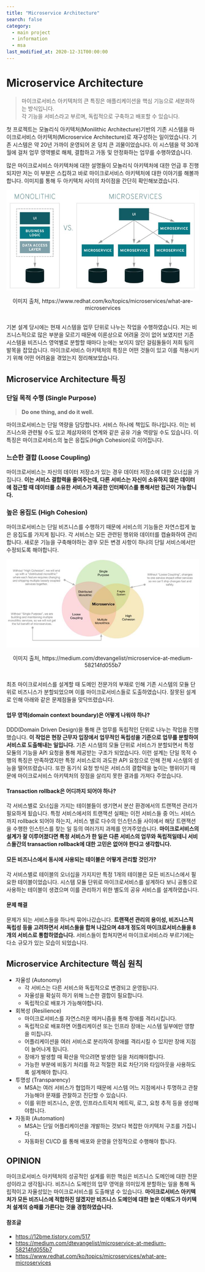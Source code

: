 ```yaml
---
title: "Microservice Architecture"
search: false
category: 
  - main project
  - information
  - msa
last_modified_at: 2020-12-31T00:00:00
---
```


# Microservice Architecture

> 마이크로서비스 아키텍처의 큰 특징은 애플리케이션을 핵심 기능으로 세분화하는 방식입니다.<br>
> 각 기능을 서비스라고 부르며, 독립적으로 구축하고 배포할 수 있습니다.

첫 프로젝트는 모놀리식 아키텍처(Monilithic Architecture)기반의 기존 시스템을 마이크로서비스 아키텍처(Microservice Architecture)로 재구성하는 일이었습니다. 
기존 시스템은 약 20년 가까이 운영되어 온 덩치 큰 괴물이었습니다. 
이 시스템을 약 30개월에 걸처 업무 영역별로 해체, 결합하고 가동 및 안정화하는 업무를 수행하였습니다. 

많은 마이크로서비스 아키텍처에 대한 설명들이 모놀리식 아키텍처에 대한 언급 후 진행되지만 저는 이 부분은 스킵하고 바로 마이크로서비스 아키텍처에 대한 이야기를 해볼까합니다. 
이미지를 통해 두 아키텍처 사이의 차이점을 간단히 확인해보겠습니다.

<p align="center"><img src="/images/microservice-architecture-1.JPG"></p>
<center>이미지 출처, https://www.redhat.com/ko/topics/microservices/what-are-microservices</center><br>

기본 설계 당시에는 현재 시스템을 업무 단위로 나누는 작업을 수행하였습니다. 
저는 비즈니스적으로 많은 부분을 모르기 때문에 이론상으로 어려울 것이 없어 보였지만 기존 시스템을 비즈니스 영억별로 분할할 때마다 눈에는 보이지 않던 걸림돌들이 저희 팀의 발목을 잡았습니다. 
마이크로서비스 아키텍처의 특징은 어떤 것들이 있고 이를 적용시키기 위해 어떤 어려움을 겪었는지 정리해보았습니다. 

## Microservice Architecture 특징
### 단일 목적 수행 (Single Purpose)
> **Do one thing, and do it well.**

마이크로서비스는 단일 역량을 담당합니다. 서비스 하나에 책입도 하나입니다. 이는 비즈니스와 관련될 수도 있고 제삼자와의 연계와 같은 공유 기술 역량일 수도 있습니다. 
이 특징은 마이크로서비스의 높은 응집도(High Cohesion)로 이어집니다.

### 느슨한 결합 (Loose Coupling)
마이크로서비스는 자신의 데이터 저장소가 있는 경우 데이터 저장소에 대한 오너십을 가집니다. 
**이는 서비스 결합력을 줄여주는데, 다른 서비스는 자신이 소유하지 않은 데이터에 접근할 때 데이터를 소유한 서비스가 제공한 인터페이스를 통해서만 접근이 가능합니다.**

### 높은 응집도 (High Cohesion)
마이크로서비스는 단일 비즈니스를 수행하기 때문에 서비스의 기능들은 자연스럽게 높은 응집도를 가지게 됩니다. 
각 서비스는 모든 관련된 행위와 데이터를 캡슐화하여 관리합니다. 
새로운 기능을 구축해야하는 경우 모든 변경 사항이 하나의 단일 서비스에서만 수정되도록 해야합니다. 

<p align="center"><img src="/images/microservice-architecture-2.JPG"></p>
<center>이미지 출처, https://medium.com/dtevangelist/microservice-at-medium-58214fd055b7</center><br>

최초 마이크로서비스를 설계할 때 도메인 전문가의 부재로 인해 기존 시스템의 모듈 단위로 비즈니스가 분할되었으며 이를 마이크로서비스들로 도출하였습니다. 
잘못된 설계로 인해 아래와 같은 문제점들을 맞닥뜨렸습니다. 

#### 업무 영역(domain context boundary)은 어떻게 나워야 하나?
DDD(Domain Driven Design)을 통해 큰 업무를 독립적인 단위로 나누는 작업을 진행했습니다. 
**이 작업은 현장 근무자 입장에서 업무적인 독립성을 기준으로 업무를 분할하여 서비스로 도출해내는 일입니다.**
기존 시스템의 모듈 단위로 서비스가 분할되면서 특정 모듈의 기능을 API 요청을 통해 제공받는 구조가 되었습니다. 
이런 설계는 단일 목적 수행의 특징은 만족하였지만 특정 서비스로의 과도한 API 요청으로 인해 전체 시스템의 성능을 떨어뜨렸습니다. 
또한 동기식 요청 방식은 서비스의 결합력을 높이는 행위이기 때문에 마이크로서비스 아키텍처의 장점을 살리지 못한 결과를 가져다 주었습니다. 

#### Transaction rollback은 어디까지 되어야 하나?
각 서비스별로 오너십을 가지는 테이블들이 생기면서 분산 환경에서의 트랜잭션 관리가 필요하게 됬습니다. 
특정 서비스에서의 트랜잭션 실패는 이전 서비스들 중 어느 서비스까지 rollback 되어야 하는지, 
서비스 별로 다수의 인스턴스들 사이에서 해당 트랜잭션을 수행한 인스턴스를 찾는 일 등의 여러가지 과제를 안겨주었습니다. 
**마이크로서비스의 설계가 잘 이루어졌다면 특정 서비스가 한 일은 다른 서비스의 업무와 독립적일테니 서비스들간의 transaction rollback에 대한 고민은 없어야 한다고 생각합니다.** 

#### 모든 비즈니스에서 동시에 사용되는 테이블은 어떻게 관리할 것인가?
각 서비스별로 테이블의 오너십을 가지지만 특정 1개의 테이블은 모든 비즈니스에서 필요한 테이블이었습니다. 
시스템 모듈 단위로 마이크로서비스를 설계하다 보니 공통으로 사용하는 테이블이 생겼으며 이를 관리하기 위한 별도의 공유 서비스를 설계하였습니다. 

#### 문제 해결
문제가 되는 서비스들을 하나씩 묶어나갔습니다. 
**트랜잭션 관리의 용이성, 비즈니스적 독립성 등을 고려하면서 서비스들을 합쳐 나갔으며 48개 정도의 마이크로서비스들을 8개의 서비스로 통합하였습니다.** 
서비스들이 합쳐지면서 마이크로서비스라 부르기에는 다소 규모가 있는 모습이 되었습니다.

## Microservice Architecture 핵심 원칙
- 자율성 (Autonomy)
  - 각 서비스는 다른 서비스와 독립적으로 변경되고 운영됩니다.
  - 자율성을 확실히 하기 위해 느슨한 결합이 필요합니다.
  - 독립적으로 배포가 가능해야합니다.
- 회복성 (Resilience)
  - 마이크로서비스를 자연스러운 메커니즘을 통해 장애를 격리시킵니다.
  - 독립적으로 배포하면 어플리케이션 또는 인프라 장애는 시스템 일부에만 영향을 미칩니다.
  - 어플리케이션을 여러 서비스로 분리하여 장애를 격리시킬 수 있지만 장애 지점이 늘어나게 됩니다.
  - 장애가 발생할 때 확산을 막으려면 발생한 일을 처리해야합니다.
  - 가능한 부분에 비동기 처리를 하고 적절한 회로 차단기와 타임아웃을 사용하도록 설계해야 합니다.
- 투명성 (Transparency)
  - MSA는 여러 서비스가 협업하기 때문에 시스템 어느 지점에서나 투명하고 관찰 가능해야 문재를 관찰하고 진단할 수 있습니다.
  - 이를 위한 비즈니스, 운영, 인프라스트럭처 메트릭, 로그, 요청 추적 등을 생성해야합니다.
- 자동화 (Automation)
  - MSA는 단일 어플리케이션을 개발하는 것보다 복잡한 아키텍처 구조를 가집니다.
  - 자동화된 CI/CD 를 통해 배포와 운영을 안정적으로 수행해야 합니다.

## OPINION
마이크로서비스 아키텍처의 성공적인 설계를 위한 핵심은 비즈니스 도메인에 대한 전문성이라고 생각됩니다. 
비즈니스 도메인의 업무 영억을 의미있게 분할하는 일을 통해 독립적이고 자율성있는 마이크로서비스를 도출해낼 수 있습니다. 
**마이크로서비스 아키텍처가 모든 비즈니스에 적합하진 않겠지만 비즈니스 도메인에 대한 높은 이해도가 아키텍처 설계의 승패를 가른다는 것을 경험하였습니다.**

#### 참조글
- <https://12bme.tistory.com/517>
- <https://medium.com/dtevangelist/microservice-at-medium-58214fd055b7>
- <https://www.redhat.com/ko/topics/microservices/what-are-microservices>